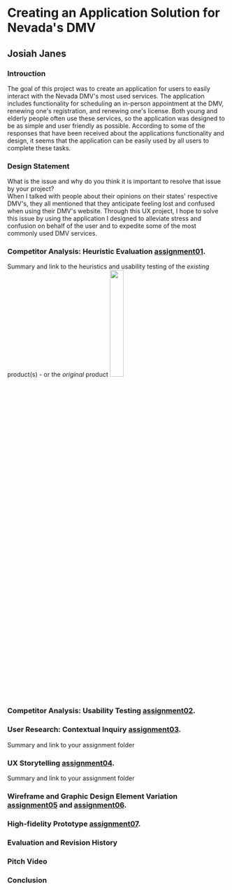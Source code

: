 # Creating an Application Solution for Nevada's DMV
## Josiah Janes

### Introuction
The goal of this project was to create an application for users to easily interact with the Nevada DMV's most used services. The application includes functionality for scheduling an in-person appointment at the DMV, renewing one's registration, and renewing one's license. Both young and elderly people often use these services, so the application was designed to be as simple and user friendly as possible. According to some of the responses that have been received about the applications functionality and design, it seems that the application can be easily used by all users to complete these tasks.

### Design Statement
What is the issue and why do you think it is important to resolve that issue by your project?\
When I talked with people about their opinions on their states' respective DMV's, they all mentioned that they anticipate feeling lost and confused when using their DMV's website. Through this UX project, I hope to solve this issue by using the application I designed to alleviate stress and confusion on behalf of the user and to expedite some of the most commonly used DMV services.

### Competitor Analysis: Heuristic Evaluation [assignment01](https://github.com/Joxiah1/DH110-JosiahJanes/blob/main/a01/assignment01.md).
Summary and link to the heuristics and usability testing of the *existing* product(s) - or the *original* product
<img src="https://joxiah1.github.io/DH110-JosiahJanes/nevadadmvphoto.jpg" width="25%">

### Competitor Analysis: Usability Testing [assignment02](https://github.com/Joxiah1/DH110-JosiahJanes/blob/main/assignment02.md).

### User Research: Contextual Inquiry [assignment03](https://github.com/Joxiah1/DH110-JosiahJanes/blob/main/assignment03.md).
Summary and link to your assignment folder

### UX Storytelling [assignment04](https://github.com/Joxiah1/DH110-JosiahJanes/blob/main/assignment04.md).
Summary and link to your assignment folder

### Wireframe and Graphic Design Element Variation [assignment05](https://github.com/Joxiah1/DH110-JosiahJanes/blob/main/assignment05.md) and [assignment06](https://github.com/Joxiah1/DH110-JosiahJanes/blob/main/assignment06.md).

### High-fidelity Prototype [assignment07](https://github.com/Joxiah1/DH110-JosiahJanes/blob/main/assignment07.md).

### Evaluation and Revision History

### Pitch Video

### Conclusion
